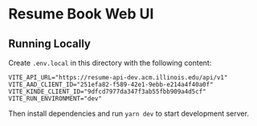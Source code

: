 # Resume Book Web UI 

## Running Locally 
Create `.env.local` in this directory with the following content:
```
VITE_API_URL="https://resume-api-dev.acm.illinois.edu/api/v1"
VITE_AAD_CLIENT_ID="251efa82-f589-42e1-9ebb-e214a4f40a0f"
VITE_KINDE_CLIENT_ID="9dfcd7977da347f3ab55fbb909a4d5cf"
VITE_RUN_ENVIRONMENT="dev"
```

Then install dependencies and run `yarn dev` to start development server.